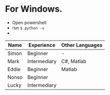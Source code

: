 # For Windows.

- Open powershell
- run `$ python -v`
-

| Name  | Experience   | Other Languages |
| ----- | ------------ | --------------- |
| Simon | Beginner     | -               |
| Mark  | Intermediary | C#, Matlab      |
| Eddie | Beginner     | Matlab          |
| Nonso | Beginner     |                 |
| Lucky | Intermediary |                 |
